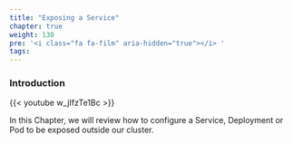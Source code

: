 ```yaml
---
title: "Exposing a Service"
chapter: true
weight: 130
pre: '<i class="fa fa-film" aria-hidden="true"></i> '
tags:
---
```



### Introduction

{{< youtube w_jIfzTe1Bc >}}

In this Chapter, we will review how to configure a Service, Deployment or Pod to be exposed outside our cluster.
